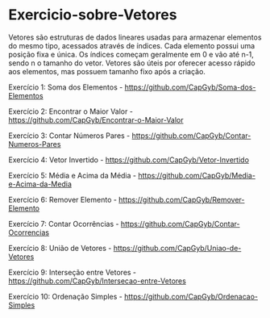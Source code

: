 # Exercicio-sobre-Vetores
Vetores são estruturas de dados lineares usadas para armazenar elementos  do mesmo tipo, acessados através de índices. Cada elemento possui uma posição fixa e  única. Os índices começam geralmente em 0 e vão até n-1, sendo n o tamanho do vetor. Vetores são úteis por oferecer acesso rápido aos elementos, mas possuem tamanho fixo após a criação.


Exercício 1: Soma dos Elementos - https://github.com/CapGyb/Soma-dos-Elementos


Exercício 2: Encontrar o Maior Valor - https://github.com/CapGyb/Encontrar-o-Maior-Valor


Exercício 3: Contar Números Pares - https://github.com/CapGyb/Contar-Numeros-Pares


Exercício 4: Vetor Invertido - https://github.com/CapGyb/Vetor-Invertido


Exercício 5: Média e Acima da Média - https://github.com/CapGyb/Media-e-Acima-da-Media


Exercício 6: Remover Elemento - https://github.com/CapGyb/Remover-Elemento


Exercício 7: Contar Ocorrências - https://github.com/CapGyb/Contar-Ocorrencias


Exercício 8: União de Vetores - https://github.com/CapGyb/Uniao-de-Vetores


Exercício 9: Interseção entre Vetores - https://github.com/CapGyb/Intersecao-entre-Vetores


Exercício 10: Ordenação Simples - https://github.com/CapGyb/Ordenacao-Simples
